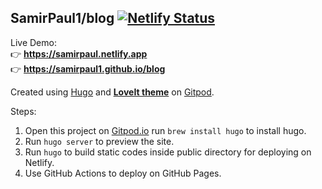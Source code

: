 ## SamirPaul1/blog [![Netlify Status](https://api.netlify.com/api/v1/badges/b2fde2d8-bfe0-4d04-851e-7a528c86808e/deploy-status)](https://app.netlify.com/sites/samirpaul/deploys)

Live Demo: \
👉 **https://samirpaul.netlify.app**  \
👉 **https://samirpaul1.github.io/blog** 

Created using [Hugo](https://gohugo.io/getting-started/installing/#scoop-windows) and [**LoveIt theme**](https://github.com/dillonzq/LoveIt) on [Gitpod](https://samirpaul1-blog-x8tefc40ndc.ws-us71.gitpod.io/).

Steps:
1. Open this project on [Gitpod.io](https://samirpaul1-blog-x8tefc40ndc.ws-us71.gitpod.io/) run ```brew install hugo``` to install hugo.
2. Run ```hugo server``` to preview the site. 
3. Run ```hugo``` to build static codes inside public directory for deploying on Netlify.
4. Use GitHub Actions to deploy on GitHub Pages.
